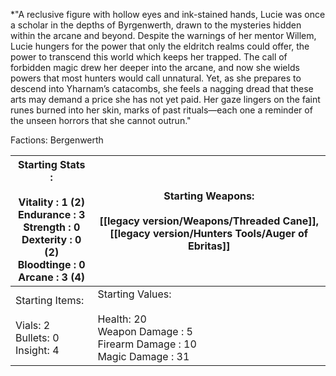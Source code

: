 *"A reclusive figure with hollow eyes and ink-stained hands, Lucie was once a scholar in the depths of Byrgenwerth, drawn to the mysteries hidden within the arcane and beyond. Despite the warnings of her mentor Willem, Lucie hungers for the power that only the eldritch realms could offer, the power to transcend this world which keeps her trapped. The call of forbidden magic drew her deeper into the arcane, and now she wields powers that most hunters would call unnatural. Yet, as she prepares to descend into Yharnam’s catacombs, she feels a nagging dread that these arts may demand a price she has not yet paid. Her gaze lingers on the faint runes burned into her skin, marks of past rituals—each one a reminder of the unseen horrors that she cannot outrun."

Factions: Bergenwerth

| Starting Stats :<br> <br>Vitality : 1 (2)<br>Endurance : 3<br>Strength : 0<br>Dexterity : 0 (2)<br>Bloodtinge : 0<br>Arcane : 3 (4) | Starting Weapons: <br><br>[[legacy version/Weapons/Threaded Cane]], <br>[[legacy version/Hunters Tools/Auger of Ebritas]]                               |
| ----------------------------------------------------------------------------------------------------------------------------------- | --------------------------------------------------------------------------------------------------- |
| Starting Items:<br><br>Vials: 2<br>Bullets: 0<br>Insight: 4                                                                         | Starting Values:<br><br>Health: 20<br>Weapon Damage : 5<br>Firearm Damage : 10<br>Magic Damage : 31 |








